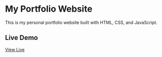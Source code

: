 # My Portfolio Website

This is my personal portfolio website built with HTML, CSS, and JavaScript.

## Live Demo
[View Live](https://mslmagh.github.io/)